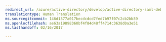 ```yaml
---
redirect_url: /azure/active-directory/develop/active-directory-saml-debugging
translationtype: Human Translation
ms.sourcegitcommit: 146d1377a017becdcdcd7fed7b97f07c2cb2bb39
ms.openlocfilehash: ae63a19898360bf4f84d48ff4714c3638d0a3e51
ms.lasthandoff: 02/16/2017

---
```

